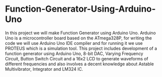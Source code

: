 # Function-Generator-Using-Arduino-Uno

In this project we will make Function Generator using Arduino Uno. Arduino Uno is a microcontroller board based on the ATmega328P, for writing the code we will use Arduino Uno IDE compiler and for running it we use PROTEUS which is a simulation tool. This project includes development of a function generator using Arduino Uno, 8-bit DAC, Varying Frequency Circuit, Button Switch Circuit and a 16x2 LCD to generate waveforms of different frequencies and also involves a decent knowledge about Astable Multivibrator, Integrator and LM324 IC.
